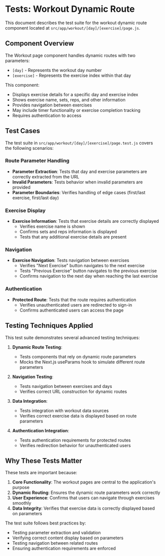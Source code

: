 # Tests: Workout Dynamic Route

This document describes the test suite for the workout dynamic route component located at `src/app/workout/[day]/[exercise]/page.js`.

## Component Overview

The Workout page component handles dynamic routes with two parameters:

- `[day]` - Represents the workout day number
- `[exercise]` - Represents the exercise index within that day

This component:

- Displays exercise details for a specific day and exercise index
- Shows exercise name, sets, reps, and other information
- Provides navigation between exercises
- May include timer functionality or exercise completion tracking
- Requires authentication to access

## Test Cases

The test suite in `src/app/workout/[day]/[exercise]/page.test.js` covers the following scenarios:

### Route Parameter Handling

- **Parameter Extraction**: Tests that day and exercise parameters are correctly extracted from the URL
- **Invalid Parameters**: Tests behavior when invalid parameters are provided
- **Parameter Boundaries**: Verifies handling of edge cases (first/last exercise, first/last day)

### Exercise Display

- **Exercise Information**: Tests that exercise details are correctly displayed
  - Verifies exercise name is shown
  - Confirms sets and reps information is displayed
  - Tests that any additional exercise details are present

### Navigation

- **Exercise Navigation**: Tests navigation between exercises
  - Verifies "Next Exercise" button navigates to the next exercise
  - Tests "Previous Exercise" button navigates to the previous exercise
  - Confirms navigation to the next day when reaching the last exercise

### Authentication

- **Protected Route**: Tests that the route requires authentication
  - Verifies unauthenticated users are redirected to sign-in
  - Confirms authenticated users can access the page

## Testing Techniques Applied

This test suite demonstrates several advanced testing techniques:

1. **Dynamic Route Testing**:

   - Tests components that rely on dynamic route parameters
   - Mocks the Next.js useParams hook to simulate different route parameters

2. **Navigation Testing**:

   - Tests navigation between exercises and days
   - Verifies correct URL construction for dynamic routes

3. **Data Integration**:

   - Tests integration with workout data sources
   - Verifies correct exercise data is displayed based on route parameters

4. **Authentication Integration**:
   - Tests authentication requirements for protected routes
   - Verifies redirection behavior for unauthenticated users

## Why These Tests Matter

These tests are important because:

1. **Core Functionality**: The workout pages are central to the application's purpose
2. **Dynamic Routing**: Ensures the dynamic route parameters work correctly
3. **User Experience**: Confirms that users can navigate through exercises smoothly
4. **Data Integrity**: Verifies that exercise data is correctly displayed based on parameters

The test suite follows best practices by:

- Testing parameter extraction and validation
- Verifying correct content display based on parameters
- Testing navigation between related routes
- Ensuring authentication requirements are enforced

